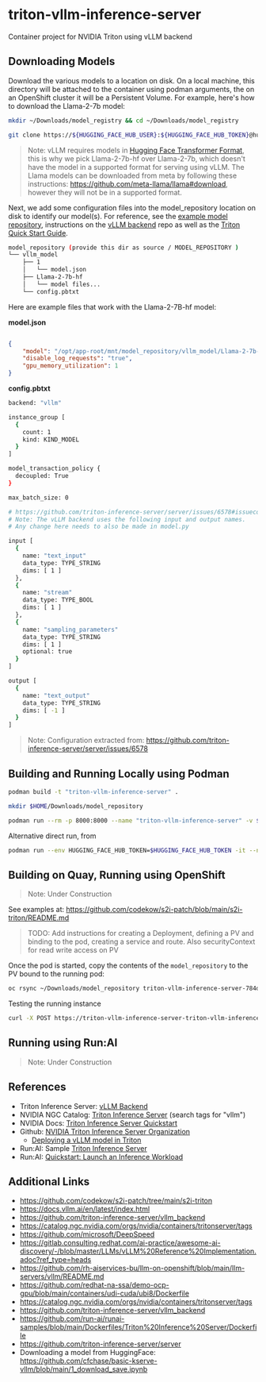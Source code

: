 # triton-vllm-inference-server

Container project for NVIDIA Triton using vLLM backend

## Downloading Models

Download the various models to a location on disk. On a local machine, this directory will be attached to the container using podman arguments, the on an OpenShift cluster it will be a Persistent Volume. For example, here's how to download the Llama-2-7b model:

```sh
mkdir ~/Downloads/model_registry && cd ~/Downloads/model_registry

git clone https://${HUGGING_FACE_HUB_USER}:${HUGGING_FACE_HUB_TOKEN}@huggingface.co/meta-llama/Llama-2-7b-hf 
```

> Note: vLLM requires models in [Hugging Face Transformer Format](https://docs.vllm.ai/en/stable/models/supported_models.html#supported-models), this is why we pick Llama-2-7b-hf over Llama-2-7b, which doesn't have the model in a supported format for serving using vLLM. The Llama models can be downloaded from meta by following these instructions: <https://github.com/meta-llama/llama#download>, however they will not be in a supported format.

Next, we add some configuration files into the model_repository location on disk to identify our model(s). For reference, see the [example model repository](https://github.com/triton-inference-server/vllm_backend/tree/main/samples/model_repository), instructions on the [vLLM backend](https://github.com/triton-inference-server/vllm_backend/blob/main/README.md#using-the-vllm-backend) repo as well as the [Triton Quick Start Guide](https://github.com/triton-inference-server/tutorials/blob/main/Quick_Deploy/vLLM/README.md#step-1-prepare-your-model-repository).

```sh
model_repository (provide this dir as source / MODEL_REPOSITORY )
└── vllm_model
    ├── 1
    │   └── model.json
    ├── Llama-2-7b-hf
    │   └── model files...
    └── config.pbtxt
```

Here are example files that work with the Llama-2-7B-hf model:

**model.json**

```json

{
    "model": "/opt/app-root/mnt/model_repository/vllm_model/Llama-2-7b-hf",
    "disable_log_requests": "true",
    "gpu_memory_utilization": 1
}
```

**config.pbtxt**

```sh
backend: "vllm"

instance_group [
  {
    count: 1
    kind: KIND_MODEL
  }
]

model_transaction_policy {
  decoupled: True
}

max_batch_size: 0

# https://github.com/triton-inference-server/server/issues/6578#issuecomment-1813112797
# Note: The vLLM backend uses the following input and output names.
# Any change here needs to also be made in model.py

input [
  {
    name: "text_input"
    data_type: TYPE_STRING
    dims: [ 1 ]
  },
  {
    name: "stream"
    data_type: TYPE_BOOL
    dims: [ 1 ]
  },
  {
    name: "sampling_parameters"
    data_type: TYPE_STRING
    dims: [ 1 ]
    optional: true
  }
]

output [
  {
    name: "text_output"
    data_type: TYPE_STRING
    dims: [ -1 ]
  }
]
```

> Note: Configuration extracted from: <https://github.com/triton-inference-server/server/issues/6578>

## Building and Running Locally using Podman

```sh
podman build -t "triton-vllm-inference-server" . 
```

```sh
mkdir $HOME/Downloads/model_repository

podman run --rm -p 8000:8000 --name "triton-vllm-inference-server" -v $HOME/Downloads/model_repository:/opt/app-root/model_repository --shm-size=1G --ulimit memlock=-1 --ulimit stack=67108864 --gpus all triton-vllm-inference-server
```

Alternative direct run, from

```sh
podman run --env HUGGING_FACE_HUB_TOKEN=$HUGGING_FACE_HUB_TOKEN -it --net=host --rm -p 8001:8001 --shm-size=1G --ulimit memlock=-1 --ulimit stack=67108864 -v ${PWD}:/work -w /work nvcr.io/nvidia/tritonserver:23.10-vllm-python-py3 tritonserver --model-store ./model_repository
```

## Building on Quay, Running using OpenShift

> Note: Under Construction

See examples at: <https://github.com/codekow/s2i-patch/blob/main/s2i-triton/README.md>

> TODO: Add instructions for creating a Deployment, defining a PV and binding to the pod, creating a service and route. Also securityContext for read write access on PV

Once the pod is started, copy the contents of the `model_repository` to the PV bound to the running pod:

```sh
oc rsync ~/Downloads/model_repository triton-vllm-inference-server-784d54f45f-jwr25:/opt/app-root/ --strategy=tar --progress=true
```

Testing the running instance

```sh
curl -X POST https://triton-vllm-inference-server-triton-vllm-inference-server.apps.cluster-4b2f6.sandbox888.opentlc.com/v2/models/vllm_model/generate -d '{"text_input": "What is Triton Inference Server?", "parameters": {"stream": false, "temperature": 0}}'
```

## Running using Run:AI

> Note: Under Construction

## References

* Triton Inference Server: [vLLM Backend](https://github.com/triton-inference-server/vllm_backend)
* NVIDIA NGC Catalog: [Triton Inference Server](https://catalog.ngc.nvidia.com/orgs/nvidia/containers/tritonserver) (search tags for "vllm")
* NVIDIA Docs: [Triton Inference Server Quickstart](https://docs.nvidia.com/deeplearning/triton-inference-server/user-guide/docs/getting_started/quickstart.html)
* Github: [NVIDIA Triton Inference Server Organization](https://github.com/triton-inference-server/)
  * [Deploying a vLLM model in Triton](https://github.com/triton-inference-server/tutorials/blob/main/Quick_Deploy/vLLM/README.md#deploying-a-vllm-model-in-triton)
* Run:AI: Sample [Triton Inference Server](https://github.com/run-ai/runai-samples/tree/main/Dockerfiles/Triton%20Inference%20Server)
* Run:AI: [Quickstart: Launch an Inference Workload](https://docs.run.ai/v2.17/Researcher/Walkthroughs/quickstart-inference/)

## Additional Links
  
* <https://github.com/codekow/s2i-patch/tree/main/s2i-triton>
* <https://docs.vllm.ai/en/latest/index.html>
* <https://github.com/triton-inference-server/vllm_backend>
* <https://catalog.ngc.nvidia.com/orgs/nvidia/containers/tritonserver/tags>
* <https://github.com/microsoft/DeepSpeed>
* <https://gitlab.consulting.redhat.com/ai-practice/awesome-ai-discovery/-/blob/master/LLMs/vLLM%20Reference%20Implementation.adoc?ref_type=heads>
* <https://github.com/rh-aiservices-bu/llm-on-openshift/blob/main/llm-servers/vllm/README.md>
* <https://github.com/redhat-na-ssa/demo-ocp-gpu/blob/main/containers/udi-cuda/ubi8/Dockerfile>
* <https://catalog.ngc.nvidia.com/orgs/nvidia/containers/tritonserver/tags>
* <https://github.com/triton-inference-server/vllm_backend>
* <https://github.com/run-ai/runai-samples/blob/main/Dockerfiles/Triton%20Inference%20Server/Dockerfile>
* <https://github.com/triton-inference-server/server>
* Downloading a model from HuggingFace: <https://github.com/cfchase/basic-kserve-vllm/blob/main/1_download_save.ipynb>
